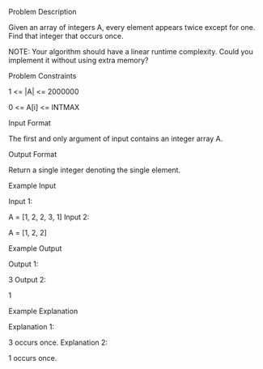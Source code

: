 Problem Description

Given an array of integers A, every element appears twice except for one. Find that integer that occurs once.

NOTE: Your algorithm should have a linear runtime complexity. Could you implement it without using extra memory?



Problem Constraints

1 <= |A| <= 2000000

0 <= A[i] <= INTMAX



Input Format

The first and only argument of input contains an integer array A.



Output Format

Return a single integer denoting the single element.



Example Input

Input 1:

 A = [1, 2, 2, 3, 1]
Input 2:

 A = [1, 2, 2]


Example Output

Output 1:

 3
Output 2:

 1


Example Explanation

Explanation 1:

3 occurs once.
Explanation 2:

1 occurs once.
